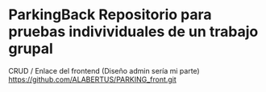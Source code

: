 ﻿# ParkingBack Repositorio para pruebas indivividuales de un trabajo grupal 
 CRUD /
 Enlace del frontend (Diseño admin sería mi parte)
 https://github.com/ALABERTUS/PARKING_front.git
 
